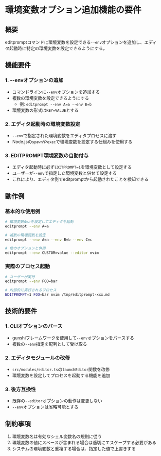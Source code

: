 # 環境変数オプション追加機能の要件

## 概要
editpromptコマンドに環境変数を設定できる`--env`オプションを追加し、エディタ起動時に特定の環境変数を設定できるようにする。

## 機能要件

### 1. --envオプションの追加
- コマンドラインに`--env`オプションを追加する
- 複数の環境変数を設定できるようにする
  - 例: `editprompt --env A=a --env B=b`
- 環境変数の形式は`KEY=VALUE`とする

### 2. エディタ起動時の環境変数設定
- `--env`で指定された環境変数をエディタプロセスに渡す
- Node.jsの`spawn`や`exec`で環境変数を設定する仕組みを使用する

### 3. EDITPROMPT環境変数の自動付与
- エディタ起動時に必ず`EDITPROMPT=1`を環境変数として設定する
- ユーザーが`--env`で指定した環境変数と併せて設定する
- これにより、エディタ側でeditpromptから起動されたことを検知できる

## 動作例

### 基本的な使用例
```bash
# 環境変数A=aを設定してエディタを起動
editprompt --env A=a

# 複数の環境変数を設定
editprompt --env A=a --env B=b --env C=c

# 他のオプションと併用
editprompt --env CUSTOM=value --editor nvim
```

### 実際のプロセス起動
```bash
# ユーザーが実行
editprompt --env FOO=bar

# 内部的に実行されるプロセス
EDITPROMPT=1 FOO=bar nvim /tmp/editprompt-xxx.md
```

## 技術的要件

### 1. CLIオプションのパース
- gunshiフレームワークを使用して`--env`オプションをパースする
- 複数の`--env`指定を配列として受け取る

### 2. エディタモジュールの改修
- `src/modules/editor.ts`の`launchEditor`関数を改修
- 環境変数を設定してプロセスを起動する機能を追加

### 3. 後方互換性
- 既存の`--editor`オプションの動作は変更しない
- `--env`オプションは省略可能とする

## 制約事項

1. 環境変数名は有効なシェル変数名の規則に従う
2. 環境変数の値にスペースが含まれる場合は適切にエスケープする必要がある
3. システムの環境変数と重複する場合は、指定した値で上書きする